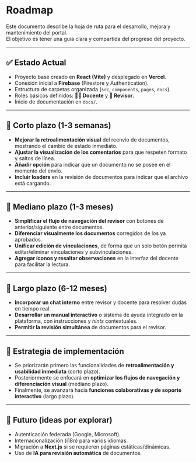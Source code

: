 # Roadmap 

Este documento describe la hoja de ruta para el desarrollo, mejora y mantenimiento del portal.  
El objetivo es tener una guía clara y compartida del progreso del proyecto.

---

## ✅ Estado Actual
- Proyecto base creado en **React (Vite)** y desplegado en **Vercel**.
- Conexión inicial a **Firebase** (Firestore y Authentication).
- Estructura de carpetas organizada (`src`, `components`, `pages`, `docs`).
- Roles básicos definidos: **👨‍🏫 Docente** y **📝 Revisor**.
- Inicio de documentación en `docs/`.

---

## 📌 Corto plazo (1-3 semanas)

- **Mejorar la retroalimentación visual** del reenvío de documentos, mostrando el cambio de estado inmediato.  
- **Ajustar la visualización de los comentarios** para que respeten formato y saltos de línea.  
- **Añadir opción** para indicar que un documento no se posee en el momento del envío.  
- **Incluir loaders** en la revisión de documentos para indicar que el archivo está cargando.  

---

## 📌 Mediano plazo (1-3 meses)

- **Simplificar el flujo de navegación del revisor** con botones de anterior/siguiente entre documentos.  
- **Diferenciar visualmente los documentos** corregidos de los ya aprobados.  
- **Unificar edición de vinculaciones**, de forma que un solo botón permita editar/eliminar vinculaciones y subvinculaciones.  
- **Agregar íconos y resaltar observaciones** en la interfaz del docente para facilitar la lectura.  

---

## 📌 Largo plazo (6-12 meses)

- **Incorporar un chat interno** entre revisor y docente para resolver dudas en tiempo real.  
- **Desarrollar un manual interactivo** o sistema de ayuda integrado en la plataforma, con instrucciones y *hints* contextuales.  
- **Permitir la revisión simultánea** de documentos para el revisor.  

---

## 📅 Estrategia de implementación

- Se priorizarán primero las funcionalidades de **retroalimentación y usabilidad inmediata** (corto plazo).  
- Posteriormente se enfocará en **optimizar los flujos de navegación y diferenciación visual** (mediano plazo).  
- Finalmente, se avanzará hacia **funciones colaborativas y de soporte interactivo** (largo plazo).  

---

## 🌱 Futuro (ideas por explorar)
- Autenticación federada (Google, Microsoft).
- Internacionalización (i18n) para varios idiomas.
- Migración a **Next.js** si se requieren páginas estáticas/dinámicas.
- Uso de **IA para revisión automática** de documentos.
